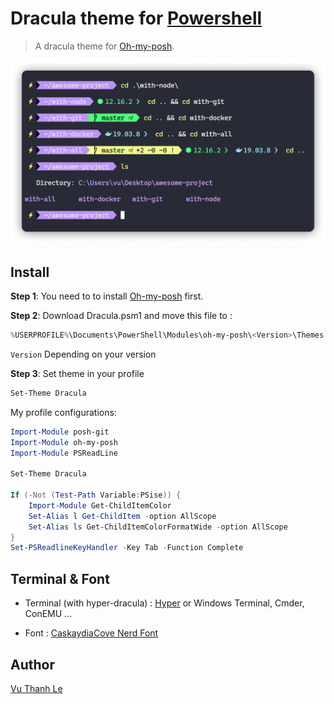 # Dracula theme for [Powershell](https://github.com/JanDeDobbeleer/oh-my-posh)

> A dracula theme for [Oh-my-posh](https://github.com/JanDeDobbeleer/oh-my-posh).

![Screenshot](./screenshot.png)

## Install

**Step 1**: You need to to install [Oh-my-posh](https://github.com/JanDeDobbeleer/oh-my-posh) first.

**Step 2**: Download Dracula.psm1 and move this file to :

```powershell
%USERPROFILE%\Documents\PowerShell\Modules\oh-my-posh\<Version>\Themes
```

`Version` Depending on your version

**Step 3**: Set theme in your profile

```powershell
Set-Theme Dracula
```

My profile configurations:

```powershell
Import-Module posh-git
Import-Module oh-my-posh
Import-Module PSReadLine

Set-Theme Dracula

If (-Not (Test-Path Variable:PSise)) {
    Import-Module Get-ChildItemColor
    Set-Alias l Get-ChildItem -option AllScope
    Set-Alias ls Get-ChildItemColorFormatWide -option AllScope
}
Set-PSReadlineKeyHandler -Key Tab -Function Complete
```

## Terminal & Font

- Terminal (with hyper-dracula) : [Hyper](https://hyper.is/) or Windows Terminal, Cmder, ConEMU ...

- Font : [CaskaydiaCove Nerd Font](https://www.nerdfonts.com/font-downloads)

## Author

[Vu Thanh Le](https://github.com/thanhvule0310)
